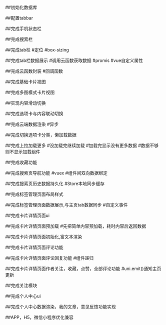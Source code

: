 ##初始化数据库

##配置tabbar

##完成手机状态栏

##完成搜索栏

##完成tab栏		#定位 #box-sizing

##完成tab栏数据展示		#调用云函数获取数据 #promis #vue自定义属性

##完成云函数封装		#回调函数

##完成基础卡片视图

##完成多图模式卡片视图

##实现内容滑动切换

##完成选项卡与内容联动切换

##完成云端数据渲染		#异步 

##完成切换选项卡分类，懒加载数据

##完成上拉加载更多		#没加载完继续加载 #加载完显示没有更多数据 #数据不够则不显示加载组件

##完成收藏功能

##完成搜索页导航功能		#vuex #组件间双向数据绑定 

##完成搜索页历史数据持久化		#Store本地同步缓存

##完成标签管理页面布局样式

##完成标签管理页面数据展示,与主页tab数据同步		#自定义事件

##完成卡片详情页面ui

##完成卡片详情页面预加载		#先把简单内容预加载，耗时内容后返回数据

##完成卡片详情页面初始化,富文本渲染

##完成卡片详情页面评论功能

##完成卡片详情页面评论回复功能		#组件递归

##完成卡片详情页面作者关注，收藏，点赞，全部评论功能		#uni.emit()通知主页更新

##完成关注模块

##完成个人中心ui

##完成个人中心数据渲染，我的文章，意见反馈功能实现

##APP，H5，微信小程序优化兼容